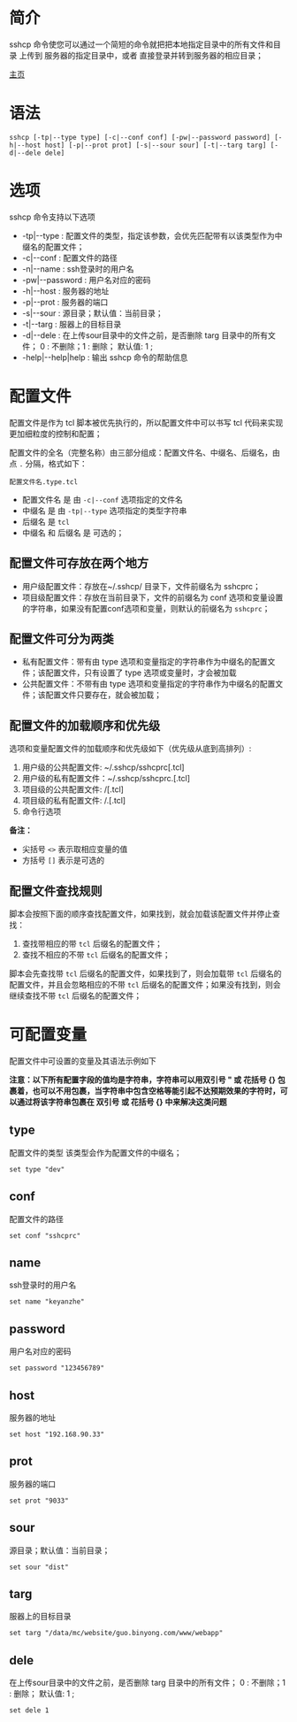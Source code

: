 # 简介
sshcp 命令使您可以通过一个简短的命令就把把本地指定目录中的所有文件和目录 上传到 服务器的指定目录中，或者 直接登录并转到服务器的相应目录；

[主页](https://github.com/GuoBinyong/sshcp)

# 语法
```
sshcp [-tp|--type type] [-c|--conf conf] [-pw|--password password] [-h|--host host] [-p|--prot prot] [-s|--sour sour] [-t|--targ targ] [-d|--dele dele]
```

# 选项

sshcp 命令支持以下选项

* -tp|--type  : 配置文件的类型，指定该参数，会优先匹配带有以该类型作为中缀名的配置文件；
* -c|--conf  : 配置文件的路径
* -n|--name  : ssh登录时的用户名
* -pw|--password  : 用户名对应的密码
* -h|--host : 服务器的地址
* -p|--prot : 服务器的端口
* -s|--sour  : 源目录；默认值：当前目录；
* -t|--targ  : 服器上的目标目录
* -d|--dele : 在上传sour目录中的文件之前，是否删除 targ 目录中的所有文件； 0 : 不删除；1 : 删除； 默认值: 1 ;
* -help|--help|help  : 输出 sshcp 命令的帮助信息



# 配置文件
配置文件是作为 tcl 脚本被优先执行的，所以配置文件中可以书写 tcl 代码来实现更加细粒度的控制和配置；

配置文件的全名（完整名称）由三部分组成：配置文件名、中缀名、后缀名，由 点 `.` 分隔，格式如下：
```
配置文件名.type.tcl
```
- 配置文件名 是 由 `-c|--conf` 选项指定的文件名
- 中缀名 是 由 `-tp|--type` 选项指定的类型字符串
- 后缀名 是 `tcl`
- 中缀名 和 后缀名 是 可选的；


## 配置文件可存放在两个地方
- 用户级配置文件：存放在~/.sshcp/ 目录下，文件前缀名为 sshcprc；
- 项目级配置文件：存放在当前目录下，文件的前缀名为 conf 选项和变量设置的字符串，如果没有配置conf选项和变量，则默认的前缀名为 `sshcprc`；

## 配置文件可分为两类
- 私有配置文件：带有由 type 选项和变量指定的字符串作为中缀名的配置文件；该配置文件，只有设置了 type 选项或变量时，才会被加载
- 公共配置文件：不带有由 type 选项和变量指定的字符串作为中缀名的配置文件；该配置文件只要存在，就会被加载；

## 配置文件的加载顺序和优先级
选项和变量配置文件的加载顺序和优先级如下（优先级从底到高排列）:
1. 用户级的公共配置文件: ~/.sshcp/sshcprc[.tcl]
2. 用户级的私有配置文件：~/.sshcp/sshcprc.<type>[.tcl]
3. 项目级的公共配置文件: <PWD>/<conf>[.tcl]
4. 项目级的私有配置文件: <PWD>/<conf>.<type>[.tcl]
5. 命令行选项

**备注：** 
- 尖括号 `<>` 表示取相应变量的值
- 方括号 `[]` 表示是可选的


## 配置文件查找规则
脚本会按照下面的顺序查找配置文件，如果找到，就会加载该配置文件并停止查找：
1. 查找带相应的带 `tcl` 后缀名的配置文件；
2. 查找不相应的不带 `tcl` 后缀名的配置文件；

脚本会先查找带 `tcl` 后缀名的配置文件，如果找到了，则会加载带 `tcl` 后缀名的配置文件，并且会忽略相应的不带 `tcl` 后缀名的配置文件；如果没有找到，则会继续查找不带 `tcl` 后缀名的配置文件；


# 可配置变量

配置文件中可设置的变量及其语法示例如下

**注意：以下所有配置字段的值均是字符串，字符串可以用双引号 " 或 花括号 {} 包裹着，也可以不用包裹，当字符串中包含空格等能引起不达预期效果的字符时，可以通过将该字符串包裹在 双引号 或 花括号 {} 中来解决这类问题**

## type
配置文件的类型 该类型会作为配置文件的中缀名；
```
set type "dev"
```

## conf
配置文件的路径
```
set conf "sshcprc"
```

## name
ssh登录时的用户名
```
set name "keyanzhe"
```

## password
用户名对应的密码
```
set password "123456789"
```

## host
服务器的地址
```
set host "192.168.90.33"
```

## prot
服务器的端口
```
set prot "9033"
```

## sour
源目录；默认值：当前目录；
```
set sour "dist"
```

## targ
服器上的目标目录
```
set targ "/data/mc/website/guo.binyong.com/www/webapp"
```

## dele
在上传sour目录中的文件之前，是否删除 targ 目录中的所有文件； 0 : 不删除；1 : 删除； 默认值: 1 ;
```
set dele 1
```